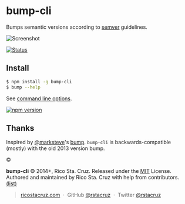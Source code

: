 # bump-cli

Bumps semantic versions according to [semver] guidelines.

![Screenshot]( http://cdn.rawgit.com/rstacruz/bump-cli/a251c63/bump.png )

[![Status](https://travis-ci.org/rstacruz/bump-cli.svg?branch=master)](https://travis-ci.org/rstacruz/bump-cli)

## Install

```sh
$ npm install -g bump-cli
$ bump --help
```

See [command line options][options].

[![npm version](https://badge.fury.io/js/bump-cli.svg)](https://npmjs.org/package/bump-cli "View this project on npm")

## Thanks

Inspired by [@marksteve]'s [bump][bump-py]. `bump-cli` is backwards-compatible 
(mostly) with the old 2013 version bump.

[@marksteve]: https://github.com/marksteve
[bump-py]: https://github.com/marksteve/bump

:copyright:

**bump-cli** © 2014+, Rico Sta. Cruz. Released under the [MIT] License.<br>
Authored and maintained by Rico Sta. Cruz with help from contributors. [(list)][contributors]

> [ricostacruz.com](http://ricostacruz.com) &nbsp;&middot;&nbsp;
> GitHub [@rstacruz](https://github.com/rstacruz) &nbsp;&middot;&nbsp;
> Twitter [@rstacruz](https://twitter.com/rstacruz)

[MIT]: http://mit-license.org/
[contributors]: http://github.com/rstacruz/bump-cli/contributors
[semver]: https://www.npmjs.org/package/semver
[options]: Help.txt
